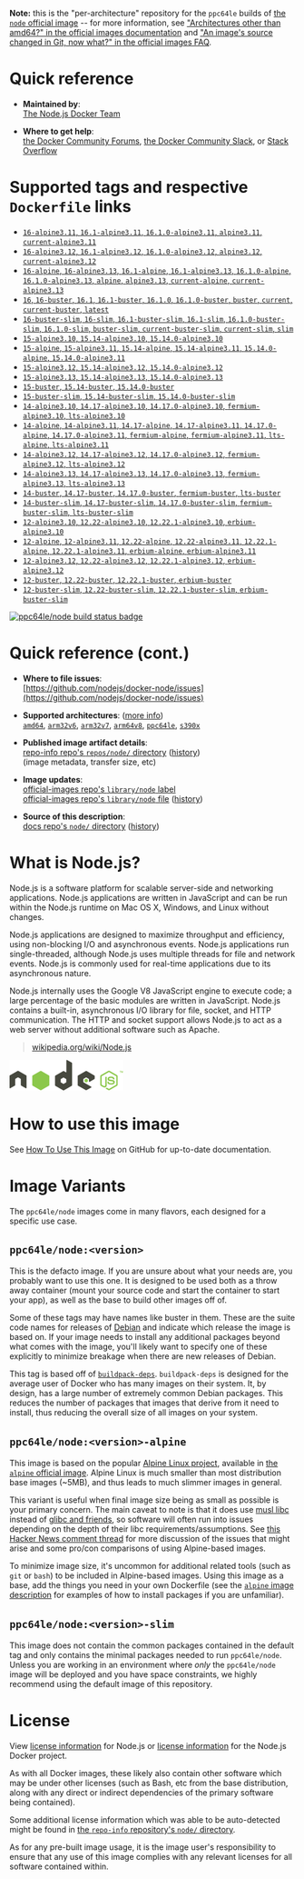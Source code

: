 <!--

********************************************************************************

WARNING:

    DO NOT EDIT "node/README.md"

    IT IS AUTO-GENERATED

    (from the other files in "node/" combined with a set of templates)

********************************************************************************

-->

**Note:** this is the "per-architecture" repository for the `ppc64le` builds of [the `node` official image](https://hub.docker.com/_/node) -- for more information, see ["Architectures other than amd64?" in the official images documentation](https://github.com/docker-library/official-images#architectures-other-than-amd64) and ["An image's source changed in Git, now what?" in the official images FAQ](https://github.com/docker-library/faq#an-images-source-changed-in-git-now-what).

# Quick reference

-	**Maintained by**:  
	[The Node.js Docker Team](https://github.com/nodejs/docker-node)

-	**Where to get help**:  
	[the Docker Community Forums](https://forums.docker.com/), [the Docker Community Slack](https://dockr.ly/slack), or [Stack Overflow](https://stackoverflow.com/search?tab=newest&q=docker)

# Supported tags and respective `Dockerfile` links

-	[`16-alpine3.11`, `16.1-alpine3.11`, `16.1.0-alpine3.11`, `alpine3.11`, `current-alpine3.11`](https://github.com/nodejs/docker-node/blob/8b68fca7a5089bd8795ae85b55617314e966487b/16/alpine3.11/Dockerfile)
-	[`16-alpine3.12`, `16.1-alpine3.12`, `16.1.0-alpine3.12`, `alpine3.12`, `current-alpine3.12`](https://github.com/nodejs/docker-node/blob/8b68fca7a5089bd8795ae85b55617314e966487b/16/alpine3.12/Dockerfile)
-	[`16-alpine`, `16-alpine3.13`, `16.1-alpine`, `16.1-alpine3.13`, `16.1.0-alpine`, `16.1.0-alpine3.13`, `alpine`, `alpine3.13`, `current-alpine`, `current-alpine3.13`](https://github.com/nodejs/docker-node/blob/8b68fca7a5089bd8795ae85b55617314e966487b/16/alpine3.13/Dockerfile)
-	[`16`, `16-buster`, `16.1`, `16.1-buster`, `16.1.0`, `16.1.0-buster`, `buster`, `current`, `current-buster`, `latest`](https://github.com/nodejs/docker-node/blob/8b68fca7a5089bd8795ae85b55617314e966487b/16/buster/Dockerfile)
-	[`16-buster-slim`, `16-slim`, `16.1-buster-slim`, `16.1-slim`, `16.1.0-buster-slim`, `16.1.0-slim`, `buster-slim`, `current-buster-slim`, `current-slim`, `slim`](https://github.com/nodejs/docker-node/blob/8b68fca7a5089bd8795ae85b55617314e966487b/16/buster-slim/Dockerfile)
-	[`15-alpine3.10`, `15.14-alpine3.10`, `15.14.0-alpine3.10`](https://github.com/nodejs/docker-node/blob/31246f5f779cafa0930a1db04bd00d875d6a940d/15/alpine3.10/Dockerfile)
-	[`15-alpine`, `15-alpine3.11`, `15.14-alpine`, `15.14-alpine3.11`, `15.14.0-alpine`, `15.14.0-alpine3.11`](https://github.com/nodejs/docker-node/blob/31246f5f779cafa0930a1db04bd00d875d6a940d/15/alpine3.11/Dockerfile)
-	[`15-alpine3.12`, `15.14-alpine3.12`, `15.14.0-alpine3.12`](https://github.com/nodejs/docker-node/blob/31246f5f779cafa0930a1db04bd00d875d6a940d/15/alpine3.12/Dockerfile)
-	[`15-alpine3.13`, `15.14-alpine3.13`, `15.14.0-alpine3.13`](https://github.com/nodejs/docker-node/blob/31246f5f779cafa0930a1db04bd00d875d6a940d/15/alpine3.13/Dockerfile)
-	[`15-buster`, `15.14-buster`, `15.14.0-buster`](https://github.com/nodejs/docker-node/blob/31246f5f779cafa0930a1db04bd00d875d6a940d/15/buster/Dockerfile)
-	[`15-buster-slim`, `15.14-buster-slim`, `15.14.0-buster-slim`](https://github.com/nodejs/docker-node/blob/31246f5f779cafa0930a1db04bd00d875d6a940d/15/buster-slim/Dockerfile)
-	[`14-alpine3.10`, `14.17-alpine3.10`, `14.17.0-alpine3.10`, `fermium-alpine3.10`, `lts-alpine3.10`](https://github.com/nodejs/docker-node/blob/b1035ac19bad5a92e9bc48c1b53ea37572c88cfc/14/alpine3.10/Dockerfile)
-	[`14-alpine`, `14-alpine3.11`, `14.17-alpine`, `14.17-alpine3.11`, `14.17.0-alpine`, `14.17.0-alpine3.11`, `fermium-alpine`, `fermium-alpine3.11`, `lts-alpine`, `lts-alpine3.11`](https://github.com/nodejs/docker-node/blob/b1035ac19bad5a92e9bc48c1b53ea37572c88cfc/14/alpine3.11/Dockerfile)
-	[`14-alpine3.12`, `14.17-alpine3.12`, `14.17.0-alpine3.12`, `fermium-alpine3.12`, `lts-alpine3.12`](https://github.com/nodejs/docker-node/blob/b1035ac19bad5a92e9bc48c1b53ea37572c88cfc/14/alpine3.12/Dockerfile)
-	[`14-alpine3.13`, `14.17-alpine3.13`, `14.17.0-alpine3.13`, `fermium-alpine3.13`, `lts-alpine3.13`](https://github.com/nodejs/docker-node/blob/b1035ac19bad5a92e9bc48c1b53ea37572c88cfc/14/alpine3.13/Dockerfile)
-	[`14-buster`, `14.17-buster`, `14.17.0-buster`, `fermium-buster`, `lts-buster`](https://github.com/nodejs/docker-node/blob/b1035ac19bad5a92e9bc48c1b53ea37572c88cfc/14/buster/Dockerfile)
-	[`14-buster-slim`, `14.17-buster-slim`, `14.17.0-buster-slim`, `fermium-buster-slim`, `lts-buster-slim`](https://github.com/nodejs/docker-node/blob/b1035ac19bad5a92e9bc48c1b53ea37572c88cfc/14/buster-slim/Dockerfile)
-	[`12-alpine3.10`, `12.22-alpine3.10`, `12.22.1-alpine3.10`, `erbium-alpine3.10`](https://github.com/nodejs/docker-node/blob/31246f5f779cafa0930a1db04bd00d875d6a940d/12/alpine3.10/Dockerfile)
-	[`12-alpine`, `12-alpine3.11`, `12.22-alpine`, `12.22-alpine3.11`, `12.22.1-alpine`, `12.22.1-alpine3.11`, `erbium-alpine`, `erbium-alpine3.11`](https://github.com/nodejs/docker-node/blob/31246f5f779cafa0930a1db04bd00d875d6a940d/12/alpine3.11/Dockerfile)
-	[`12-alpine3.12`, `12.22-alpine3.12`, `12.22.1-alpine3.12`, `erbium-alpine3.12`](https://github.com/nodejs/docker-node/blob/31246f5f779cafa0930a1db04bd00d875d6a940d/12/alpine3.12/Dockerfile)
-	[`12-buster`, `12.22-buster`, `12.22.1-buster`, `erbium-buster`](https://github.com/nodejs/docker-node/blob/31246f5f779cafa0930a1db04bd00d875d6a940d/12/buster/Dockerfile)
-	[`12-buster-slim`, `12.22-buster-slim`, `12.22.1-buster-slim`, `erbium-buster-slim`](https://github.com/nodejs/docker-node/blob/31246f5f779cafa0930a1db04bd00d875d6a940d/12/buster-slim/Dockerfile)

[![ppc64le/node build status badge](https://img.shields.io/jenkins/s/https/doi-janky.infosiftr.net/job/multiarch/job/ppc64le/job/node.svg?label=ppc64le/node%20%20build%20job)](https://doi-janky.infosiftr.net/job/multiarch/job/ppc64le/job/node/)

# Quick reference (cont.)

-	**Where to file issues**:  
	[https://github.com/nodejs/docker-node/issues](https://github.com/nodejs/docker-node/issues)

-	**Supported architectures**: ([more info](https://github.com/docker-library/official-images#architectures-other-than-amd64))  
	[`amd64`](https://hub.docker.com/r/amd64/node/), [`arm32v6`](https://hub.docker.com/r/arm32v6/node/), [`arm32v7`](https://hub.docker.com/r/arm32v7/node/), [`arm64v8`](https://hub.docker.com/r/arm64v8/node/), [`ppc64le`](https://hub.docker.com/r/ppc64le/node/), [`s390x`](https://hub.docker.com/r/s390x/node/)

-	**Published image artifact details**:  
	[repo-info repo's `repos/node/` directory](https://github.com/docker-library/repo-info/blob/master/repos/node) ([history](https://github.com/docker-library/repo-info/commits/master/repos/node))  
	(image metadata, transfer size, etc)

-	**Image updates**:  
	[official-images repo's `library/node` label](https://github.com/docker-library/official-images/issues?q=label%3Alibrary%2Fnode)  
	[official-images repo's `library/node` file](https://github.com/docker-library/official-images/blob/master/library/node) ([history](https://github.com/docker-library/official-images/commits/master/library/node))

-	**Source of this description**:  
	[docs repo's `node/` directory](https://github.com/docker-library/docs/tree/master/node) ([history](https://github.com/docker-library/docs/commits/master/node))

# What is Node.js?

Node.js is a software platform for scalable server-side and networking applications. Node.js applications are written in JavaScript and can be run within the Node.js runtime on Mac OS X, Windows, and Linux without changes.

Node.js applications are designed to maximize throughput and efficiency, using non-blocking I/O and asynchronous events. Node.js applications run single-threaded, although Node.js uses multiple threads for file and network events. Node.js is commonly used for real-time applications due to its asynchronous nature.

Node.js internally uses the Google V8 JavaScript engine to execute code; a large percentage of the basic modules are written in JavaScript. Node.js contains a built-in, asynchronous I/O library for file, socket, and HTTP communication. The HTTP and socket support allows Node.js to act as a web server without additional software such as Apache.

> [wikipedia.org/wiki/Node.js](https://en.wikipedia.org/wiki/Node.js)

![logo](https://raw.githubusercontent.com/docker-library/docs/01c12653951b2fe592c1f93a13b4e289ada0e3a1/node/logo.png)

# How to use this image

See [How To Use This Image](https://github.com/nodejs/docker-node/blob/master/README.md#how-to-use-this-image) on GitHub for up-to-date documentation.

# Image Variants

The `ppc64le/node` images come in many flavors, each designed for a specific use case.

## `ppc64le/node:<version>`

This is the defacto image. If you are unsure about what your needs are, you probably want to use this one. It is designed to be used both as a throw away container (mount your source code and start the container to start your app), as well as the base to build other images off of.

Some of these tags may have names like buster in them. These are the suite code names for releases of [Debian](https://wiki.debian.org/DebianReleases) and indicate which release the image is based on. If your image needs to install any additional packages beyond what comes with the image, you'll likely want to specify one of these explicitly to minimize breakage when there are new releases of Debian.

This tag is based off of [`buildpack-deps`](https://hub.docker.com/_/buildpack-deps/). `buildpack-deps` is designed for the average user of Docker who has many images on their system. It, by design, has a large number of extremely common Debian packages. This reduces the number of packages that images that derive from it need to install, thus reducing the overall size of all images on your system.

## `ppc64le/node:<version>-alpine`

This image is based on the popular [Alpine Linux project](https://alpinelinux.org), available in [the `alpine` official image](https://hub.docker.com/_/alpine). Alpine Linux is much smaller than most distribution base images (~5MB), and thus leads to much slimmer images in general.

This variant is useful when final image size being as small as possible is your primary concern. The main caveat to note is that it does use [musl libc](https://musl.libc.org) instead of [glibc and friends](https://www.etalabs.net/compare_libcs.html), so software will often run into issues depending on the depth of their libc requirements/assumptions. See [this Hacker News comment thread](https://news.ycombinator.com/item?id=10782897) for more discussion of the issues that might arise and some pro/con comparisons of using Alpine-based images.

To minimize image size, it's uncommon for additional related tools (such as `git` or `bash`) to be included in Alpine-based images. Using this image as a base, add the things you need in your own Dockerfile (see the [`alpine` image description](https://hub.docker.com/_/alpine/) for examples of how to install packages if you are unfamiliar).

## `ppc64le/node:<version>-slim`

This image does not contain the common packages contained in the default tag and only contains the minimal packages needed to run `ppc64le/node`. Unless you are working in an environment where *only* the `ppc64le/node` image will be deployed and you have space constraints, we highly recommend using the default image of this repository.

# License

View [license information](https://github.com/nodejs/node/blob/master/LICENSE) for Node.js or [license information](https://github.com/nodejs/docker-node/blob/master/LICENSE) for the Node.js Docker project.

As with all Docker images, these likely also contain other software which may be under other licenses (such as Bash, etc from the base distribution, along with any direct or indirect dependencies of the primary software being contained).

Some additional license information which was able to be auto-detected might be found in [the `repo-info` repository's `node/` directory](https://github.com/docker-library/repo-info/tree/master/repos/node).

As for any pre-built image usage, it is the image user's responsibility to ensure that any use of this image complies with any relevant licenses for all software contained within.
